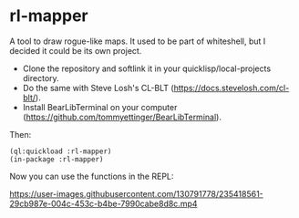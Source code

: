 # rl-mapper
A tool to draw rogue-like maps. It used to be part of whiteshell, but I decided it could be its own project.

* Clone the repository and softlink it in your quicklisp/local-projects directory. 
* Do the same with Steve Losh's CL-BLT (https://docs.stevelosh.com/cl-blt/). 
* Install BearLibTerminal on your computer (https://github.com/tommyettinger/BearLibTerminal). 

Then:

```
(ql:quickload :rl-mapper)
(in-package :rl-mapper)
```

Now you can use the functions in the REPL:

https://user-images.githubusercontent.com/130791778/235418561-29cb987e-004c-453c-b4be-7990cabe8d8c.mp4


